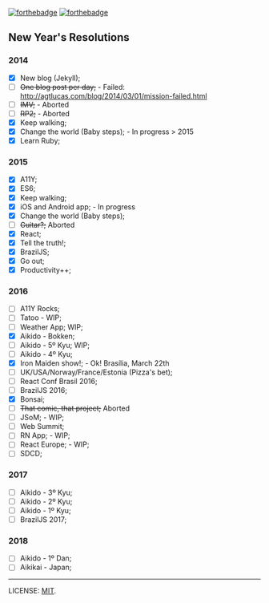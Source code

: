 [![forthebadge](http://forthebadge.com/images/badges/uses-badges.svg)](http://forthebadge.com) [![forthebadge](http://forthebadge.com/images/badges/uses-git.svg)](http://forthebadge.com)

## New Year's Resolutions

### 2014

- [x] New blog (Jekyll);
- [ ] ~~One blog post per day;~~ - Failed: http://agtlucas.com/blog/2014/03/01/mission-failed.html
- [ ] ~~IMV;~~ - Aborted
- [ ] ~~RP2;~~ - Aborted
- [x] Keep walking;
- [x] Change the world (Baby steps); - In progress > 2015
- [x] Learn Ruby;

### 2015

- [x] A11Y;
- [x] ES6;
- [x] Keep walking;
- [x] iOS and Android app; - In progress
- [x] Change the world (Baby steps);
- [ ] ~~Guitar?;~~ Aborted
- [x] React;
- [x] Tell the truth!;
- [x] BrazilJS;
- [x] Go out;
- [x] Productivity++;

### 2016

- [ ] A11Y Rocks;
- [ ] Tatoo - WIP;
- [ ] Weather App; WIP;
- [x] Aikido - Bokken;
- [ ] Aikido - 5º Kyu; WIP;
- [ ] Aikido - 4º Kyu;
- [x] Iron Maiden show!; - Ok! Brasília, March 22th
- [ ] UK/USA/Norway/France/Estonia (Pizza's bet);
- [ ] React Conf Brasil 2016;
- [ ] BrazilJS 2016;
- [x] Bonsai;
- [ ] ~~That comic, that project;~~ Aborted
- [ ] JSoM; - WIP;
- [ ] Web Summit;
- [ ] RN App; - WIP;
- [ ] React Europe; - WIP;
- [ ] SDCD;

### 2017

- [ ] Aikido - 3º Kyu;
- [ ] Aikido - 2º Kyu;
- [ ] Aikido - 1º Kyu;
- [ ] BrazilJS 2017;

### 2018

- [ ] Aikido - 1º Dan;
- [ ] Aikikai - Japan;

---

LICENSE: [MIT](http://mit.lucas.ninja).
